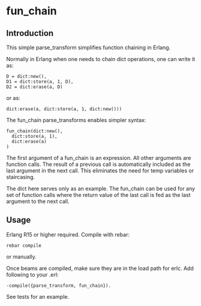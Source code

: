 # fun_chain

## Introduction

This simple parse_transform simplifies function chaining in Erlang.

Normally in Erlang when one needs to chain dict operations, one can write it as:

    D = dict:new(),
    D1 = dict:store(a, 1, D),
    D2 = dict:erase(a, D)

or as:

    dict:erase(a, dict:store(a, 1, dict:new()))
    
The fun_chain parse_transforms enables simpler syntax:

    fun_chain(dict:new(),
      dict:store(a, 1),
      dict:erase(a)
    )
    
The first argument of a fun_chain is an expression. All other arguments are function calls. The result of a previous call is automatically included as the last argument in the next call. This eliminates the need for temp variables or staircasing.

The dict here serves only as an example. The fun_chain can be used for any set of function calls where the return value of the last call is fed as the last argument to the next call.


## Usage

Erlang R15 or higher required. Compile with rebar:

    rebar compile

or manually.

Once beams are compiled, make sure they are in the load path for erlc. Add following to your .erl:

    -compile({parse_transform, fun_chain}).

See tests for an example.